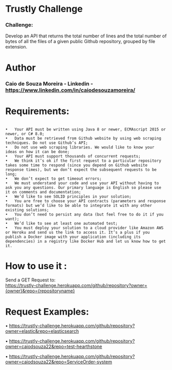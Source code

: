 # Trustly Challenge 

### Challenge:
Develop an API that returns the total number of lines and the total number of bytes of all the files of a given public Github repository, grouped by file extension.


# Author 

### Caio de Souza Moreira - Linkedin - https://www.linkedin.com/in/caiodesouzamoreira/


# Requirements:

 ``` 
 
•	Your API must be written using Java 8 or newer, ECMAscript 2015 or newer, or C# 8.0;
•	Data must be retrieved from Github website by using web scraping techniques. Do not use Github’s API;
•	Do not use web scraping libraries. We would like to know your ideas on how it can be done;
•	Your API must support thousands of concurrent requests;
•	We think it’s ok if the first request to a particular repository takes some time to respond (since you depend on Github website response times), but we don’t expect the subsequent requests to be long;
•	We don’t expect to get timeout errors;
•	We must understand your code and use your API without having to ask you any questions. Our primary language is English so please use it on comments and documentation;
•	We’d like to see SOLID principles in your solution;
•	You are free to choose your API contracts (parameters and response formats) but we’d like to be able to integrate it with any other existing solutions;
•	You don’t need to persist any data (but feel free to do it if you want);
•	We’d like to see at least one automated test;
•	You must deploy your solution to a cloud provider like Amazon AWS or Heroku and send us the link to access it. It’s a plus if you publish a Docker image with your application (including its dependencies) in a registry like Docker Hub and let us know how to get it.  

 ``` 

# How to use it :
Send a GET Request to:  
       https://trustly-challenge.herokuapp.com/github/repository?owner={owner}&repo={repositoryname}

# Request Examples:

• https://trustly-challenge.herokuapp.com/github/repository?owner=elastic&repo=elasticsearch

• https://trustly-challenge.herokuapp.com/github/repository?owner=caiodsouza22&repo=test-hearthstone

• https://trustly-challenge.herokuapp.com/github/repository?owner=caiodsouza22&repo=ServiceOrder-system

